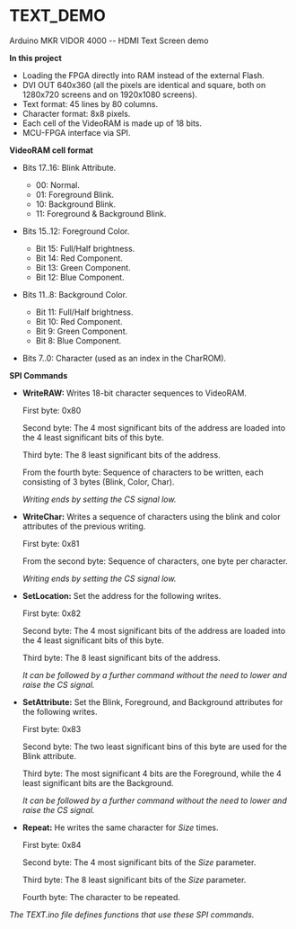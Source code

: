 # TEXT_DEMO
Arduino MKR VIDOR 4000 -- HDMI Text Screen demo 

__In this project__
- Loading the FPGA directly into RAM instead of the external Flash.
- DVI OUT 640x360 (all the pixels are identical and square, both on 1280x720 screens and on 1920x1080 screens).
- Text format: 45 lines by 80 columns.
- Character format: 8x8 pixels.
- Each cell of the VideoRAM is made up of 18 bits.
- MCU-FPGA interface via SPI.

__VideoRAM cell format__

- Bits 17..16: Blink Attribute.
  * 00: Normal.
  * 01: Foreground Blink.
  * 10: Background Blink.
  * 11: Foreground & Background Blink.

- Bits 15..12: Foreground Color.
  * Bit 15: Full/Half brightness.
  * Bit 14: Red Component.
  * Bit 13: Green Component.
  * Bit 12: Blue Component.
  
- Bits 11..8: Background Color.
  * Bit 11: Full/Half brightness.
  * Bit 10: Red Component.
  * Bit 9:  Green Component.
  * Bit 8:  Blue Component.
  
- Bits 7..0: Character (used as an index in the CharROM).

__SPI Commands__

- __WriteRAW:__ Writes 18-bit character sequences to VideoRAM.

  First byte: 0x80
  
  Second byte: The 4 most significant bits of the address are loaded into the 4 least significant bits of this byte.
  
  Third byte: The 8 least significant bits of the address.
  
  From the fourth byte: Sequence of characters to be written, each consisting of 3 bytes (Blink, Color, Char).
  
  _Writing ends by setting the CS signal low._
  
- __WriteChar:__ Writes a sequence of characters using the blink and color attributes of the previous writing.

  First byte: 0x81
  
  From the second byte: Sequence of characters, one byte per character.
  
  _Writing ends by setting the CS signal low._
  
- __SetLocation:__ Set the address for the following writes.

  First byte: 0x82
  
  Second byte: The 4 most significant bits of the address are loaded into the 4 least significant bits of this byte.
  
  Third byte: The 8 least significant bits of the address.
  
  _It can be followed by a further command without the need to lower and raise the CS signal._
  
- __SetAttribute:__ Set the Blink, Foreground, and Background attributes for the following writes.

  First byte: 0x83
  
  Second byte: The two least significant bins of this byte are used for the Blink attribute.
  
  Third byte: The most significant 4 bits are the Foreground, while the 4 least significant bits are the Background.
  
  _It can be followed by a further command without the need to lower and raise the CS signal._
  
- __Repeat:__ He writes the same character for _Size_ times.

  First byte: 0x84
  
  Second byte: The 4 most significant bits of the _Size_ parameter.
  
  Third byte: The 8 least significant bits of the _Size_ parameter.
  
  Fourth byte: The character to be repeated.
  
_The TEXT.ino file defines functions that use these SPI commands._

  
  
